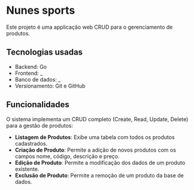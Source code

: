 # Nunes sports

Este projeto é uma applicação web CRUD para o gerenciamento de produtos.

## Tecnologias usadas

- Backend: Go
- Frontend: _
- Banco de dados: _
- Versionamento: Git e GitHub


## Funcionalidades

O sistema implementa um CRUD completo (Create, Read, Update, Delete) para a gestão de produtos:

- **Listagem de Produtos**: Exibe uma tabela com todos os produtos cadastrados.
- **Criação de Produto**: Permite a adição de novos produtos com os campos nome, código, descrição e preço.
- **Edição de Produto**: Permite a modificação dos dados de um produto existente.
- **Exclusão de Produto**: Permite a remoção de um produto da base de dados.
